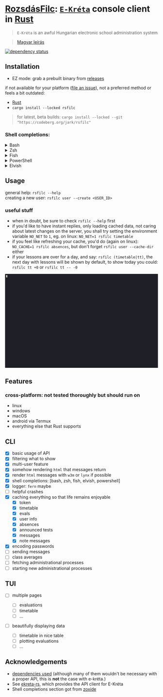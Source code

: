 # [RozsdásFilc](https://codeberg.org/jark/rsfilc): [`E-Kréta`](https://www.e-kreta.hu/) console client in [Rust](https://rust-lang.org)

> `E-Kréta` is an awful Hungarian electronic school administration system

> [Magyar leírás](README.hu.md)

[![dependency status](https://deps.rs/repo/codeberg/jark/rsfilc/status.svg)](https://deps.rs/repo/codeberg/jark/rsfilc)

## Installation

-   EZ mode: grab a prebuilt binary from [releases](https://codeberg.org/jark/rsfilc/releases/latest)

if not available for your platform ([file an issue](https://codeberg.org/jark/rsfilc/issues/new)), not a preferred method or feels a bit outdated:

-   [Rust](https://rustup.rs)
-   `cargo install --locked rsfilc`
>   for latest, beta builds: `cargo install --locked --git "https://codeberg.org/jark/rsfilc"`

### Shell completions:

   <details>
   <summary>Bash</summary>

> Add this to the <ins>**end**</ins> of your config file (usually `~/.bashrc`):
>
> ```sh
> eval "$(rsfilc completions bash)"
> ```

   </details>

   <details>
   <summary>Zsh</summary>

> Add this to the <ins>**end**</ins> of your config file (usually `~/.zshrc`):
>
> ```sh
> eval "$(rsfilc completions zsh)"
> ```
>
> For completions to work, the above line must be added _after_ `compcompletions` is
> called. You may have to rebuild your completions cache by running
> `rm ~/.zcompdump*; compcompletions`.

   </details>

   <details>
   <summary>Fish</summary>

> Add this to the <ins>**end**</ins> of your config file (usually `~/.config/fish/config.fish`):
>
> ```fish
> rsfilc completions fish | source
> ```

   </details>

   <details>
   <summary>PowerShell</summary>

> Add this to the <ins>**end**</ins> of your config file (find it by running `echo $profile` in PowerShell):
>
> ```powershell
> Invoke-Expression (& { (rsfilc completions powershell | Out-String) })
> ```

   </details>

   <details>
   <summary>Elvish</summary>

> Add this to the <ins>**end**</ins> of your config file (usually `~/.elvish/rc.elv`):
>
> ```sh
> eval (rsfilc completions elvish | slurp)
> ```
>
> **Note**
> RsFilc only supports elvish v0.18.0 and above.

   </details>

## Usage

general help: `rsfilc --help`  
creating a new user: `rsfilc user --create <USER_ID>`

### useful stuff

- when in doubt, be sure to check `rsfilc --help` first
- if you'd like to have instant replies, only loading cached data, not caring about latest changes on the server, you shall try setting the environment variable `NO_NET` to `1`, eg. on linux: `NO_NET=1 rsfilc timetable`
- if you feel like refreshing your cache, you'd do (again on linux): `NO_CACHE=1 rsfilc absences`, but don't forget `rsfilc user --cache-dir` either
- if your lessons are over for a day, and say: `rsfilc (timetable|tt)`, the next day with lessons will be shown by default, to show today you could: `rsfilc tt +0` or `rsfilc tt -- -0`

![demo](./assets/demo.gif "using rsfilc")

## Features

### cross-platform: not tested thoroughly but should run on

-   linux
-   windows
-   macOS
-   android via Termux
-   everything else that Rust supports

## CLI

-   [x] basic usage of API
-   [x] filtering what to show
-   [x] multi-user feature
-   [x] somehow rendering `html` that messages return
-   [x] render `html` messages with `w3m` or `lynx` if possible
-   [x] shell completions: [bash, zsh, fish, elvish, powershell]
-   [x] logger: `fern` maybe
-   [ ] helpful crashes
-   [x] caching everything so that life remains enjoyable
    -   [x] token
    -   [x] timetable
    -   [x] evals
    -   [x] user info
    -   [x] absences
    -   [x] announced tests
    -   [x] messages
    -   [x] note messages
-   [x] encoding passwords
-   [ ] sending messages
-   [ ] class averages
-   [ ] fetching administrational processes
-   [ ] starting new administrational processes

## TUI

-   [ ] multiple pages

    -   [ ] evaluations
    -   [ ] timetable
    -   [ ] ...

-   [ ] beautifully displaying data
    -   [ ] timetable in nice table
    -   [ ] plotting evaluations
    -   [ ] ...

## Acknowledgements

-   [dependencies used](./Cargo.toml) (although many of them wouldn't be necessary with a proper API, this is **not** the case with e-kréta.)
-   See [ekreta-rs](https://codeberg.org/jark/ekreta-rs), which provides the API client for E-Kréta
-   Shell completions section got from [zoxide](https://github.com/ajeetdsouza/zoxide)

